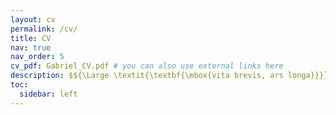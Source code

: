 ```yaml
---
layout: cv
permalink: /cv/
title: CV
nav: true
nav_order: 5
cv_pdf: Gabriel_CV.pdf # you can also use external links here
description: $${\Large \textit{\textbf{\mbox{vita brevis, ars longa}}}}$$
toc:
  sidebar: left
---
```

